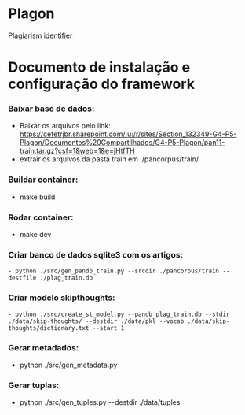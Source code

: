 # Plagon
Plagiarism identifier


# Documento de instalação e configuração do framework

### Baixar base de dados:
  - Baixar os arquivos pelo link: https://cefetrjbr.sharepoint.com/:u:/r/sites/Section_132349-G4-P5-Plagon/Documentos%20Compartilhados/G4-P5-Plagon/pan11-train.tar.gz?csf=1&web=1&e=jHtfTH
  - extrair os arquivos da pasta train em ./pancorpus/train/
### Buildar container:
  - make build
### Rodar container:
  - make dev
### Criar banco de dados sqlite3 com os artigos:
	- python ./src/gen_pandb_train.py --srcdir ./pancorpus/train --destfile ./plag_train.db

### Criar modelo skipthoughts:
	- python ./src/create_st_model.py --pandb plag_train.db --stdir ./data/skip-thoughts/ --destdir ./data/pkl --vocab ./data/skip-thoughts/dictionary.txt --start 1

### Gerar metadados:
  - python ./src/gen_metadata.py

### Gerar tuplas:
  - python ./src/gen_tuples.py --destdir ./data/tuples
